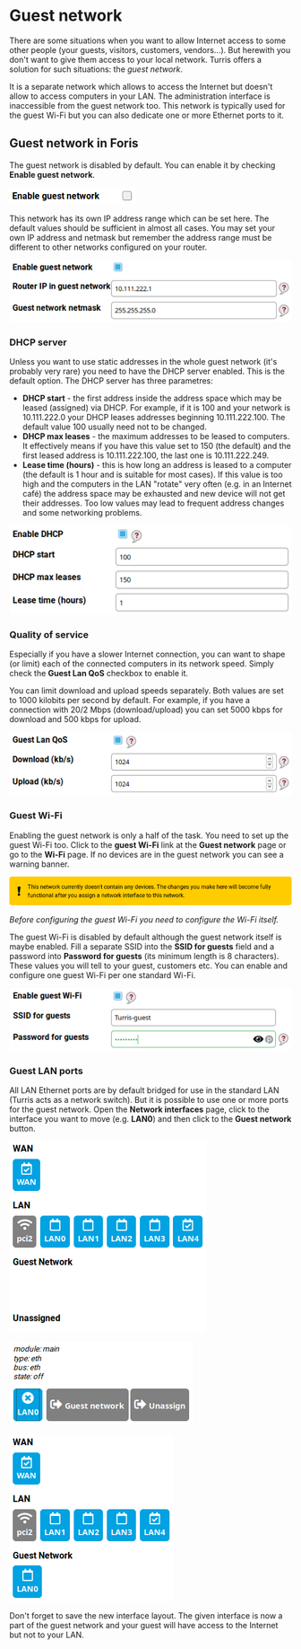 Guest network
=============

There are some situations when you want to allow Internet access to some other people (your guests, visitors,
customers, vendors...). But herewith you don't want to give them access to your local network. Turris offers
a solution for such situations: the *guest network*.

It is a separate network which allows to access the Internet but doesn't allow to access computers in your LAN.
The administration interface is inaccessible from the guest network too. This network is typically used for
the guest Wi-Fi but you can also dedicate one or more Ethernet ports to it.

Guest network in Foris
----------------------

The guest network is disabled by default. You can enable it by checking **Enable guest network**.

![Enable guest network](enable.png)

This network has its own IP address range which can be set here. The default values should be sufficient in almost all
cases. You may set your own IP address and netmask but remember the address range must be different to other
networks configured on your router.

![IP address and netmask](ip.png)

### DHCP server

Unless you want to use static addresses in the whole guest network (it's probably very rare) you need to have
the DHCP server enabled. This is the default option. The DHCP server has three parametres:

* **DHCP start** - the first address inside the address space which may be leased (assigned) via DHCP. For example,
     if it is 100 and your network is 10.111.222.0 your DHCP leases addresses beginning 10.111.222.100. The default
      value 100 usually need not to be changed.
* **DHCP max leases** - the maximum addresses to be leased to computers. It effectively means if you have this
      value set to 150 (the default) and the first leased address is 10.111.222.100, the last one is 10.111.222.249.
* **Lease time (hours)** - this is how long an address is leased to a computer (the default is 1 hour and
      is suitable for most cases). If this value is too high and the computers in the LAN "rotate" very often
      (e.g. in an Internet café) the address space may be exhausted and new device will not get their addresses.
      Too low values may lead to frequent address changes and some networking problems.

![DHCP settings](dhcp.png)

### Quality of service

Especially if you have a slower Internet connection, you can want to shape (or limit) each of the connected
computers in its network speed. Simply check the **Guest Lan QoS** checkbox to enable it.

You can limit download and upload speeds separately. Both values are set to 1000 kilobits per second by default.
For example, if you have a connection with 20/2 Mbps (download/upload) you can set 5000 kbps for download and
500 kbps for upload.

![Quality of service](qos.png)

### Guest Wi-Fi

Enabling the guest network is only a half of the task. You need to set up the guest Wi-Fi too. Click to the
**guest Wi-Fi** link at the **Guest network** page or go to the **Wi-Fi** page. If no devices are in the guest
network you can see a warning banner.

![No devices in guest network](no-devices.png)

*Before configuring the guest Wi-Fi you need to configure the Wi-Fi itself.*

The guest Wi-Fi is disabled by default although the guest network itself is maybe enabled. Fill a separate SSID
into the **SSID for guests** field and a password into **Password for guests** (its minimum length is 8 characters).
These values you will tell to your guest, customers etc. You can enable and configure one guest Wi-Fi per one
standard Wi-Fi.

![Guest Wi-Fi](guest-wifi.png)

### Guest LAN ports

All LAN Ethernet ports are by default bridged for use in the standard LAN (Turris acts as a network switch).
But it is possible to use one or more ports for the guest network. Open the **Network interfaces** page, click to
the interface you want to move (e.g. **LAN0**) and then click to the **Guest network** button.

![Network interfaces](interfaces.png)

![Moving interface](if-move.png)

![Interface in guest network](if-guest.png)

Don't forget to save the new interface layout. The given interface is now a part of the guest network and your guest
will have access to the Internet but not to your LAN.

